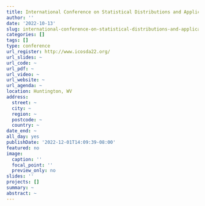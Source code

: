 ```yaml
---
title: International Conference on Statistical Distributions and Applications (ICOSDA 2022)
author: ''
date: '2022-10-13'
slug: international-conference-on-statistical-distributions-and-applications
categories: []
tags: []
type: conference
url_register: http://www.icosda22.org/
url_slides: ~
url_code: ~
url_pdf: ~
url_video: ~
url_website: ~
url_agenda: ~
location: Huntington, WV
address:
  street: ~
  city: ~
  region: ~
  postcode: ~
  country: ~
date_end: ~
all_day: yes
publishDate: '2022-12-01T14:09:39-08:00'
featured: no
image:
  caption: ''
  focal_point: ''
  preview_only: no
slides: ''
projects: []
summary: ~
abstract: ~
---
```


<!--more-->
